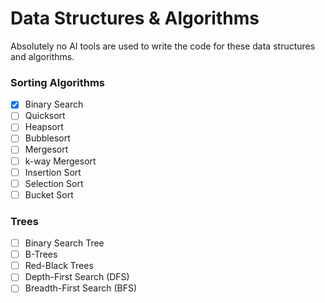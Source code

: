 # Data Structures & Algorithms
Absolutely no AI tools are used to write the code for these data structures and algorithms.
### Sorting Algorithms
- [x] Binary Search
- [ ] Quicksort
- [ ] Heapsort
- [ ] Bubblesort
- [ ] Mergesort
- [ ] k-way Mergesort
- [ ] Insertion Sort
- [ ] Selection Sort
- [ ] Bucket Sort

### Trees
- [ ] Binary Search Tree
- [ ] B-Trees
- [ ] Red-Black Trees
- [ ] Depth-First Search (DFS)
- [ ] Breadth-First Search (BFS)
